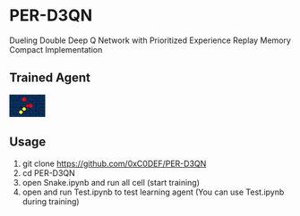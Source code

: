 # PER-D3QN
Dueling Double Deep Q Network with Prioritized Experience Replay Memory  
Compact Implementation  

## Trained Agent  
![Snake GIF](https://raw.githubusercontent.com/0xC0DEF/PER-D3QN/master/snake.gif)

## Usage  
1. git clone https://github.com/0xC0DEF/PER-D3QN  
2. cd PER-D3QN  
3. open Snake.ipynb and run all cell (start training)  
4. open and run Test.ipynb to test learning agent (You can use Test.ipynb during training)  
